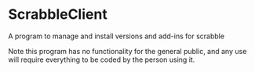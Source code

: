 # ScrabbleClient
A program to manage and install versions and add-ins for scrabble

Note this program has no functionality for the general public, and any use will require everything to be coded by the person using it.
